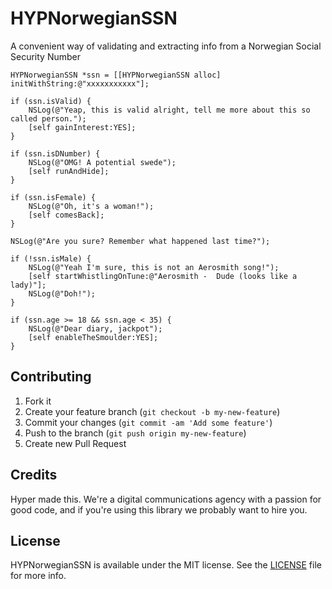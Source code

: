 HYPNorwegianSSN
===============

A convenient way of validating and extracting info from a Norwegian Social Security Number

``` objc
HYPNorwegianSSN *ssn = [[HYPNorwegianSSN alloc] initWithString:@"xxxxxxxxxxx"];

if (ssn.isValid) {
    NSLog(@"Yeap, this is valid alright, tell me more about this so called person.");
    [self gainInterest:YES];
}

if (ssn.isDNumber) {
    NSLog(@"OMG! A potential swede");
    [self runAndHide];
}

if (ssn.isFemale) {
    NSLog(@"Oh, it's a woman!");
    [self comesBack];
}

NSLog(@"Are you sure? Remember what happened last time?");

if (!ssn.isMale) {
    NSLog(@"Yeah I'm sure, this is not an Aerosmith song!");
    [self startWhistlingOnTune:@"Aerosmith -  Dude (looks like a lady)"];
    NSLog(@"Doh!");
}

if (ssn.age >= 18 && ssn.age < 35) {
    NSLog(@"Dear diary, jackpot");
    [self enableTheSmoulder:YES];
}

```

## Contributing

1. Fork it
2. Create your feature branch (`git checkout -b my-new-feature`)
3. Commit your changes (`git commit -am 'Add some feature'`)
4. Push to the branch (`git push origin my-new-feature`)
5. Create new Pull Request

## Credits

Hyper made this. We're a digital communications agency with a passion for good code,
and if you're using this library we probably want to hire you.

## License

HYPNorwegianSSN is available under the MIT license. See the [LICENSE](https://github.com/hyperoslo/HYPNorwegianSSN/raw/develop/LICENSE.md) file for more info.
